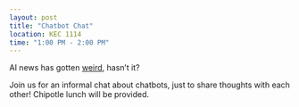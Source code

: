 ```yaml
---
layout: post
title: "Chatbot Chat"
location: KEC 1114
time: "1:00 PM - 2:00 PM"
---
```


AI news has gotten [weird](https://twitter.com/marvinvonhagen/status/1625852323753762816), hasn’t it? 

Join us for an informal chat about chatbots, just to share thoughts with each other! Chipotle lunch will be provided.
